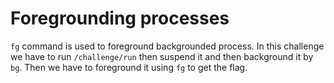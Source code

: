 # Foregrounding processes

`fg` command is used to foreground backgrounded process.
In this challenge we have to run `/challenge/run` then suspend it and then background it by `bg`.
Then we have to foreground it using `fg` to get the flag.
